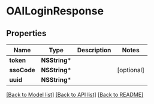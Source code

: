 # OAILoginResponse

## Properties
Name | Type | Description | Notes
------------ | ------------- | ------------- | -------------
**token** | **NSString*** |  | 
**ssoCode** | **NSString*** |  | [optional] 
**uuid** | **NSString*** |  | 

[[Back to Model list]](../README.md#documentation-for-models) [[Back to API list]](../README.md#documentation-for-api-endpoints) [[Back to README]](../README.md)


